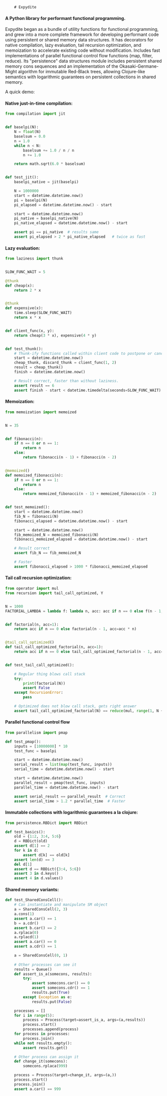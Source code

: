         # Expydite
#### A Python library for performant functional programming.

Expydite began as a bundle of utility functions for functional programming,
and grew into a more complete framework for developing performant code using
persistent or shared memory data structures.
It has decorators for native compilation, lazy evaluation, tail recursion
optimization, and memoization to accelerate existing code without modification.
Includes fast implementations of parallel functional control flow functions
(map, filter, reduce).
Its "persistence" data structures module includes persistent shared memory cons
sequences and an implementation of the Okasaki-Germane-Might algorithm for
immutable Red-Black trees, allowing Clojure-like semantics with logarithmic
guarantees on persistent collections in shared memory.

A quick demo:
#### Native just-in-time compilation:
```Python
from compilation import jit 


def baselpi(N):
    N = float(N)
    baselsum = 0.0
    n = 1.0
    while n < N:
        baselsum += 1.0 / n / n
        n += 1.0

    return math.sqrt(6.0 * baselsum)


def test_jit():
    baselpi_native = jit(baselpi)

    N = 1000000
    start = datetime.datetime.now()
    pi = baselpi(N)
    pi_elapsed = datetime.datetime.now() - start

    start = datetime.datetime.now()
    pi_native = baselpi_native(N)
    pi_native_elapsed = datetime.datetime.now() - start

    assert pi == pi_native  # results same
    assert pi_elapsed > 2 * pi_native_elapsed   # twice as fast

```

#### Lazy evaluation:
```Python
from laziness import thunk


SLOW_FUNC_WAIT = 5

@thunk
def cheap(x):
    return 2 * x


@thunk
def expensive(x):
    time.sleep(SLOW_FUNC_WAIT)
    return x * x


def client_func(x, y):
    return cheap(3 * x), expensive(4 * y)


def test_thunk():
    # Thunk-ify functions called within client code to postpone or cancel evaluation.
    start = datetime.datetime.now()
    cheap_thunk, discard_thunk = client_func(1, 2)
    result = cheap_thunk()
    finish = datetime.datetime.now()

    # Result correct, faster than without laziness.
    assert result == 6
    assert finish - start < datetime.timedelta(seconds=SLOW_FUNC_WAIT)

```

#### Memoization:
```Python
from memoization import memoized


N = 35


def fibonacci(n):
    if n == 0 or n == 1:
        return n
    else:
        return fibonacci(n - 1) + fibonacci(n - 2)


@memoized()
def memoized_fibonacci(n):
    if n == 0 or n == 1:
        return n
    else:
        return memoized_fibonacci(n - 1) + memoized_fibonacci(n - 2)


def test_memoized():
    start = datetime.datetime.now()
    fib_N = fibonacci(N)
    fibonacci_elapsed = datetime.datetime.now() - start

    start = datetime.datetime.now()
    fib_memoized_N = memoized_fibonacci(N)
    fibonacci_memoized_elapsed = datetime.datetime.now() - start

    # Result correct
    assert fib_N == fib_memoized_N

    # Faster
    assert fibonacci_elapsed > 1000 * fibonacci_memoized_elapsed

```

#### Tail call recursion optimization:
```Python
from operator import mul
from recursion import tail_call_optimized, Y


N = 1000
FACTORIAL_LAMBDA = lambda f: lambda n, acc: acc if n == 0 else f(n - 1, n * acc)


def factorial(n, acc=1):
    return acc if n == 0 else factorial(n - 1, acc=acc * n)


@tail_call_optimized()
def tail_call_optimized_factorial(n, acc=1):
    return acc if n == 0 else tail_call_optimized_factorial(n - 1, acc=acc * n)


def test_tail_call_optimized():

    # Regular thing blows call stack
    try:
        print(factorial(N))
        assert False
    except RecursionError:
        pass

    # Optimized does not blow call stack, gets right answer
    assert tail_call_optimized_factorial(N) == reduce(mul, range(1, N + 1))

```

#### Parallel functional control flow
```Python
from parallelism import pmap

def test_pmap():
    inputs = [10000000] * 10
    test_func = baselpi

    start = datetime.datetime.now()
    serial_result = list(map(test_func, inputs))
    serial_time = datetime.datetime.now() - start

    start = datetime.datetime.now()
    parallel_result = pmap(test_func, inputs)
    parallel_time = datetime.datetime.now() - start

    assert serial_result == parallel_result  # Correct
    assert serial_time > 1.2 * parallel_time  # Faster

```

#### Immutable collections with logarithmic guarantees a la clojure:
```Python
from persistence.RBDict import RBDict

def test_basics():
    old = {1:2, 3:4, 5:6}
    d = RBDict(old)
    assert d[1] == 2
    for k in d:
        assert d[k] == old[k]
    assert len(d) == 3
    del d[1]
    assert d == RBDict({3:4, 5:6})
    assert 3 in d.keys()
    assert 4 in d.values()
```

#### Shared memory variants:
```Python
def test_SharedConsCell():
    # Can instantiate and manipulate SM object
    a = SharedConsCell(2, 3)
    a.cons(1)
    assert a.car() == 1
    b = a.cdr()
    assert b.car() == 2
    a.rplaca(0)
    a.rplacd(1)
    assert a.car() == 0
    assert a.cdr() == 1

    a = SharedConsCell(0, 1)
    
    # Other processes can see it
    results = Queue()
    def assert_is_a(somecons, results):
        try:
            assert somecons.car() == 0
            assert somecons.cdr() == 1
            results.put(True)
        except Exception as e:
            results.put(False)

    processes = []
    for i in range(5):
        process = Process(target=assert_is_a, args=(a,results))
        process.start()
        processes.append(process)
    for process in processes:
        process.join()
    while not results.empty():
        assert results.get()

    # Other process can assign it
    def change_it(somecons):
        somecons.rplaca(999)

    process = Process(target=change_it, args=(a,))
    process.start()
    process.join()
    assert a.car() == 999


```
